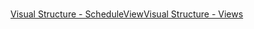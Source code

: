 ﻿

# 

[Visual Structure - ScheduleView](16372A60-27C3-4BD2-A72E-B1BB6A9D44B6)[Visual Structure - Views](5A770DF6-A424-4970-AD36-0C67390891E3)[](F8D12A6D-38B0-43CC-A6B3-1D7E8E8FC3A8)